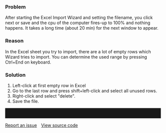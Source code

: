 ### Problem

After starting the Excel Import Wizard and setting the filename, you
click next or save and the cpu of the computer fires-up to 100% and
nothing happens. It takes a long time (about 20 min) for the next window
to appear.

### Reason

In the Excel sheet you try to import, there are a lot of empty rows
which Wizard tries to import. You can determine the used range by
pressing Ctrl+End on keyboard.

### Solution

1) Left-click at first empty row in Excel  
2) Go to the last row and press shift+left-click and select all unused
rows.  
3) Right-click and select "delete".  
4) Save the file.

<hr style="padding-top:2rem" />
<a href="https://github.com/process4/docs/issues" target="_blank" class="bgw btn btn-primary btn-lg shadow-sm">Report an issue</a>
<a href="https://github.com/process4/docs" target="_blank" class="bgw btn btn-primary btn-lg shadow-sm" style="margin-left:10px;">View source code</a>